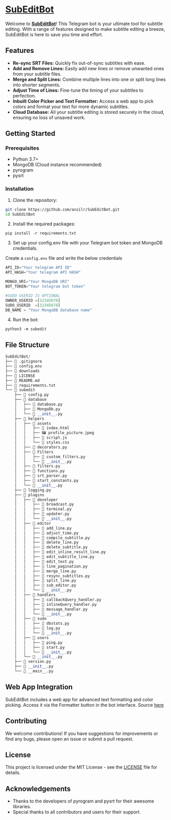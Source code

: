 # [SubEditBot](t.me/SubEditBot)

Welcome to **[SubEditBot](t.me/SubEditBot)**! This Telegram bot is your ultimate tool for subtitle editing. With a range of features designed to make subtitle editing a breeze, SubEditBot is here to save you time and effort.

## Features

- **Re-sync SRT Files:** Quickly fix out-of-sync subtitles with ease.
- **Add and Remove Lines:** Easily add new lines or remove unwanted ones from your subtitle files.
- **Merge and Split Lines:** Combine multiple lines into one or split long lines into shorter segments.
- **Adjust Time of Lines:** Fine-tune the timing of your subtitles to perfection.
- **Inbuilt Color Picker and Text Formatter:** Access a web app to pick colors and format your text for more dynamic subtitles.
- **Cloud Database:** All your subtitle editing is stored securely in the cloud, ensuring no loss of unsaved work.

## Getting Started

### Prerequisites

- Python 3.7+
- MongoDB (Cloud instance recommended)
- pyrogram
- pysrt

### Installation

1. Clone the repository:

```sh
git clone https://github.com/anzilr/SubEditBot.git
cd SubEditBot
```

2. Install the required packages:

```
pip install -r requirements.txt
```

3. Set up your config.env file with your Telegram bot token and MongoDB credentials.

Create a `config.env` file and write the below credentials
```python
API_ID="Your telegram API ID"
API_HASH="Your telegram API HASH"

MONGO_URI="Your MongoDB URI"
BOT_TOKEN="Your telegram bot token"

#SUDO USERID IS OPTIONAL
OWNER_USERID =[12345678]
SUDO_USERID  =[12345678]
DB_NAME = "Your MongoDB database name"
```

4. Run the bot:

```
python3 -m subedit
```

## File Structure
```python
SubEditBot/
├── 📄 .gitignore
├── 📄 config.env
├── 📁 downloads
├── 📄 LICENSE
├── 📄 README.md
├── 📄 requirements.txt
└── 📁 subedit
    ├── 🐍 config.py
    ├── 📁 database
    │   ├── 🐍 database.py
    │   ├── 🐍 MongoDb.py
    │   └── 🐍 __init__.py
    ├── 📁 helpers
    │   ├── 📁 assets
    │   │   ├── 📄 index.html
    │   │   ├── 🖼️ profile_picture.jpeg
    │   │   ├── 📄 script.js
    │   │   └── 📄 styles.css
    │   ├── 🐍 decorators.py
    │   ├── 📁 Filters
    │   │   ├── 🐍 custom_filters.py
    │   │   └── 🐍 __init__.py
    │   ├── 🐍 filters.py
    │   ├── 🐍 functions.py
    │   ├── 🐍 srt_parser.py
    │   ├── 🐍 start_constants.py
    │   └── 🐍 __init__.py
    ├── 🐍 logging.py
    ├── 📁 plugins
    │   ├── 📁 developer
    │   │   ├── 🐍 broadcast.py
    │   │   ├── 🐍 terminal.py
    │   │   ├── 🐍 updater.py
    │   │   └── 🐍 __init__.py
    │   ├── 📁 editor
    │   │   ├── 🐍 add_line.py
    │   │   ├── 🐍 adjust_time.py
    │   │   ├── 🐍 compile_subtitle.py
    │   │   ├── 🐍 delete_line.py
    │   │   ├── 🐍 delete_subtitle.py
    │   │   ├── 🐍 edit_inline_result_line.py
    │   │   ├── 🐍 edit_subtitle_line.py
    │   │   ├── 🐍 edit_text.py
    │   │   ├── 🐍 line_pagination.py
    │   │   ├── 🐍 merge_line.py
    │   │   ├── 🐍 resync_subtitles.py
    │   │   ├── 🐍 split_line.py
    │   │   ├── 🐍 sub_editor.py
    │   │   └── 🐍 __init__.py
    │   ├── 📁 handlers
    │   │   ├── 🐍 callbackQuery_handler.py
    │   │   ├── 🐍 inlineQuery_handler.py
    │   │   ├── 🐍 message_handler.py
    │   │   └── 🐍 __init__.py
    │   ├── 📁 sudo
    │   │   ├── 🐍 dbstats.py
    │   │   ├── 🐍 log.py
    │   │   └── 🐍 __init__.py
    │   ├── 📁 users
    │   │   ├── 🐍 ping.py
    │   │   ├── 🐍 start.py
    │   │   └── 🐍 __init__.py
    │   └── 🐍 __init__.py
    ├── 🐍 version.py
    ├── 🐍 __init__.py
    └── 🐍 __main__.py
```
## Web App Integration
SubEditBot includes a web app for advanced text formatting and color picking. Access it via the Formatter button in the bot interface. Source [here](https://github.com/anzilr/TextFormatter)

## Contributing
We welcome contributions! If you have suggestions for improvements or find any bugs, please open an issue or submit a pull request.

## License
This project is licensed under the MIT License - see the [LICENSE](https://github.com/anzilr/SubEditBot/blob/master/LICENSE) file for details.

## Acknowledgements
- Thanks to the developers of pyrogram and pysrt for their awesome libraries.
- Special thanks to all contributors and users for their support.